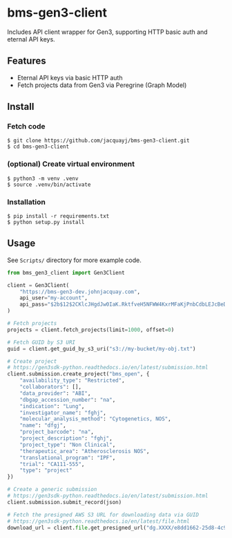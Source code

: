 # bms-gen3-client

Includes API client wrapper for Gen3, supporting HTTP basic auth and eternal API keys.

## Features

- Eternal API keys via basic HTTP auth
- Fetch projects data from Gen3 via Peregrine (Graph Model)

## Install

### Fetch code

```
$ git clone https://github.com/jacquayj/bms-gen3-client.git
$ cd bms-gen3-client
```

### (optional) Create virtual environment

```
$ python3 -m venv .venv
$ source .venv/bin/activate
```

### Installation

```
$ pip install -r requirements.txt
$ python setup.py install
```

## Usage

See `Scripts/` directory for more example code.

```python
from bms_gen3_client import Gen3Client

client = Gen3Client(
    "https://bms-gen3-dev.johnjacquay.com",
    api_user="my-account",
    api_pass="$2b$12$2CKlcJHgdJw0IaK.RktfveH5NFWW4KxrMFaKjPnbCdbLEJcBeDA6m"
)

# Fetch projects
projects = client.fetch_projects(limit=1000, offset=0)

# Fetch GUID by S3 URI
guid = client.get_guid_by_s3_uri("s3://my-bucket/my-obj.txt")

# Create project
# https://gen3sdk-python.readthedocs.io/en/latest/submission.html
client.submission.create_project("bms_open", {
    "availability_type": "Restricted",
    "collaborators": [],
    "data_provider": "ABI",
    "dbgap_accession_number": "na",
    "indication": "Lung",
    "investigator_name": "fghj",
    "molecular_analysis_method": "Cytogenetics, NOS",
    "name": "dfgj",
    "project_barcode": "na",
    "project_description": "fghj",
    "project_type": "Non Clinical",
    "therapeutic_area": "Atherosclerosis NOS",
    "translational_program": "IPF",
    "trial": "CA111-555",
    "type": "project"
})

# Create a generic submission
# https://gen3sdk-python.readthedocs.io/en/latest/submission.html
client.submission.submit_record(json)

# Fetch the presigned AWS S3 URL for downloading data via GUID
# https://gen3sdk-python.readthedocs.io/en/latest/file.html
download_url = client.file.get_presigned_url("dg.XXXX/e8dd1662-25d8-4c94-87f9-4c3d0e8d16e4")


```